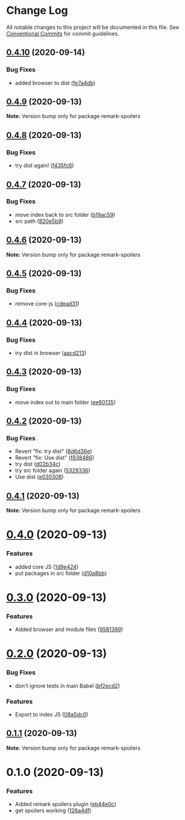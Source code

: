 # Change Log

All notable changes to this project will be documented in this file.
See [Conventional Commits](https://conventionalcommits.org) for commit guidelines.

## [0.4.10](https://github.com/johnnyhuy/ggsmark/compare/remark-spoilers@0.4.9...remark-spoilers@0.4.10) (2020-09-14)


### Bug Fixes

* added browser to dist ([fe7a4db](https://github.com/johnnyhuy/ggsmark/commit/fe7a4db9a9be13ea4d7d93b24215cd89cde13bad))





## [0.4.9](https://github.com/johnnyhuy/ggsmark/compare/remark-spoilers@0.4.8...remark-spoilers@0.4.9) (2020-09-13)

**Note:** Version bump only for package remark-spoilers





## [0.4.8](https://github.com/johnnyhuy/ggsmark/compare/remark-spoilers@0.4.7...remark-spoilers@0.4.8) (2020-09-13)


### Bug Fixes

* try dist again! ([f435fc6](https://github.com/johnnyhuy/ggsmark/commit/f435fc65d3fa5698eb70f8be3b9a91454bd50efc))





## [0.4.7](https://github.com/johnnyhuy/ggsmark/compare/remark-spoilers@0.4.6...remark-spoilers@0.4.7) (2020-09-13)


### Bug Fixes

* move index back to src folder ([b19ac59](https://github.com/johnnyhuy/ggsmark/commit/b19ac590f62a670e122a4af6b42161a8d168ad6d))
* src path ([820e5b9](https://github.com/johnnyhuy/ggsmark/commit/820e5b9c108a03f2d9d72e6dbd4989c81a601bd6))





## [0.4.6](https://github.com/johnnyhuy/ggsmark/compare/remark-spoilers@0.4.5...remark-spoilers@0.4.6) (2020-09-13)

**Note:** Version bump only for package remark-spoilers





## [0.4.5](https://github.com/johnnyhuy/ggsmark/compare/remark-spoilers@0.4.4...remark-spoilers@0.4.5) (2020-09-13)


### Bug Fixes

* remove core-js ([cdead31](https://github.com/johnnyhuy/ggsmark/commit/cdead31ce85d614ba4b9f147e11cb5472af6c362))





## [0.4.4](https://github.com/johnnyhuy/ggsmark/compare/remark-spoilers@0.4.3...remark-spoilers@0.4.4) (2020-09-13)


### Bug Fixes

* try dist in browser ([aacd213](https://github.com/johnnyhuy/ggsmark/commit/aacd21371db48e1d094a4d64127af0703a919f4e))





## [0.4.3](https://github.com/johnnyhuy/ggsmark/compare/remark-spoilers@0.4.2...remark-spoilers@0.4.3) (2020-09-13)


### Bug Fixes

* move index out to main folder ([ee60135](https://github.com/johnnyhuy/ggsmark/commit/ee60135b993d26a7c139046ea5f9c36f1e5f8b9c))





## [0.4.2](https://github.com/johnnyhuy/ggsmark/compare/remark-spoilers@0.4.1...remark-spoilers@0.4.2) (2020-09-13)


### Bug Fixes

* Revert "fix: try dist" ([8d6d36e](https://github.com/johnnyhuy/ggsmark/commit/8d6d36e60408532a9218b5db0597540b8bf33bdb))
* Revert "fix: Use dist" ([f838486](https://github.com/johnnyhuy/ggsmark/commit/f8384861d7b043439a67dc903a9780dfafa8267e))
* try dist ([d02b34c](https://github.com/johnnyhuy/ggsmark/commit/d02b34c43b9d02ae0ee156113426954e1d0b5bc3))
* try src folder again ([5329336](https://github.com/johnnyhuy/ggsmark/commit/5329336cbb7456bc9fd844fcc43bbaa6c1fcc169))
* Use dist ([e030308](https://github.com/johnnyhuy/ggsmark/commit/e03030845ada2600a25b0bd894844eedb4fc1358))





## [0.4.1](https://github.com/johnnyhuy/ggsmark/compare/remark-spoilers@0.4.0...remark-spoilers@0.4.1) (2020-09-13)

**Note:** Version bump only for package remark-spoilers





# [0.4.0](https://github.com/johnnyhuy/ggsmark/compare/remark-spoilers@0.3.0...remark-spoilers@0.4.0) (2020-09-13)


### Features

* added core JS ([1d9e424](https://github.com/johnnyhuy/ggsmark/commit/1d9e424426cdf2ddae38c817e3d3f23d436cfca4))
* put packages in src folder ([d10a8bb](https://github.com/johnnyhuy/ggsmark/commit/d10a8bb233cf6140a0d0f37b2f8ae2670eeefe2a))





# [0.3.0](https://github.com/johnnyhuy/ggsmark/compare/remark-spoilers@0.2.0...remark-spoilers@0.3.0) (2020-09-13)


### Features

* Added browser and module files ([9581389](https://github.com/johnnyhuy/ggsmark/commit/958138995ac17ed1eb3a9b13d2abb8b2e42521d5))





# [0.2.0](https://github.com/johnnyhuy/ggsmark/compare/remark-spoilers@0.1.1...remark-spoilers@0.2.0) (2020-09-13)


### Bug Fixes

* don't ignore tests in main Babel ([bf2ecd2](https://github.com/johnnyhuy/ggsmark/commit/bf2ecd21c81d11522b13b3631bfd1ef877244271))


### Features

* Export to index JS ([08a5dc0](https://github.com/johnnyhuy/ggsmark/commit/08a5dc0e5f4278bf7fbccf23eb99647c5a82dbc3))





## [0.1.1](https://github.com/johnnyhuy/ggsmark/compare/remark-spoilers@0.1.0...remark-spoilers@0.1.1) (2020-09-13)

**Note:** Version bump only for package remark-spoilers





# 0.1.0 (2020-09-13)


### Features

* Added remark spoilers plugin ([eb44e0c](https://github.com/johnnyhuy/ggsmark/commit/eb44e0c3fa117f3e1e38e015552db1ba0fa0a171))
* get spoilers working ([126a4df](https://github.com/johnnyhuy/ggsmark/commit/126a4df338efce9cf01c1db6385d89630413b048))
